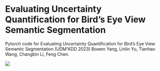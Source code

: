 # Evaluating Uncertainty Quantification for Bird’s Eye View Semantic Segmentation
Pytorch code for Evaluating Uncertainty Quantification for Bird’s Eye View Semantic Segmentation (UDM'KDD 2023)
Bowen Yang, Linlin Yu, Tianhao Wang, Changbin Li, Feng Chen.

![](uq_bevss_a.gif)
